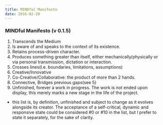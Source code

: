 ```yaml
---
title: MINDful Manifesto
date: 2016-02-20
---
```


### MINDful Manifesto (v 0.1.5)


1. Transcends the Medium
2. Is aware of and speaks to the context of its existence.
3. Retains process-driven character.
4. Produces something greater than itself, either mechanically/physically or via personal transmission, dictation or interaction.
5. Crosses lines(I.e. boundaries, limitations, assumptions)
6. Creative/Innovative
7. Co-Creative/Collaborative: the product of more than 2 hands.
8. Connective, Bridges previous gaps(see 5)
9. Unfinished, forever a work in progress. The work is not ended upon display, this merely marks a new stage in the life of the project.

* this list is, by definition, unfinished and subject to change as it evolves alongside its creator. The acceptance of a self-critical, dynamic and responsive state could be considered #0 or #10 in the list, but I prefer to state it separately, for the sake of clarity.

